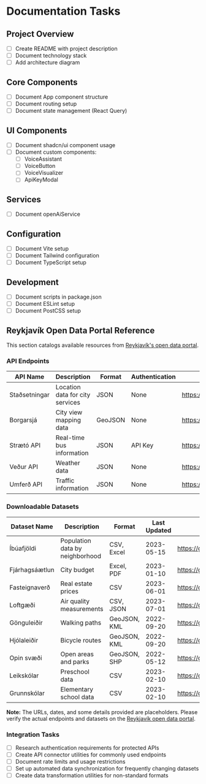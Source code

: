 # Documentation Tasks

## Project Overview
- [ ] Create README with project description
- [ ] Document technology stack
- [ ] Add architecture diagram

## Core Components
- [ ] Document App component structure
- [ ] Document routing setup
- [ ] Document state management (React Query)

## UI Components
- [ ] Document shadcn/ui component usage
- [ ] Document custom components:
  - [ ] VoiceAssistant
  - [ ] VoiceButton
  - [ ] VoiceVisualizer
  - [ ] ApiKeyModal

## Services
- [ ] Document openAiService

## Configuration
- [ ] Document Vite setup
- [ ] Document Tailwind configuration
- [ ] Document TypeScript setup

## Development
- [ ] Document scripts in package.json
- [ ] Document ESLint setup
- [ ] Document PostCSS setup

## Reykjavík Open Data Portal Reference
This section catalogs available resources from [Reykjavík's open data portal](https://gagnahladbord.reykjavik.is/).

### API Endpoints

| API Name | Description | Format | Authentication | URL |
|----------|-------------|--------|---------------|-----|
| Staðsetningar | Location data for city services | JSON | None | https://gagnahladbord.reykjavik.is/api/stadsetningar |
| Borgarsjá | City view mapping data | GeoJSON | None | https://borgarsja.reykjavik.is/api |
| Strætó API | Real-time bus information | JSON | API Key | https://straeto.is/api |
| Veður API | Weather data | JSON | None | https://vedurstofan.is/api |
| Umferð API | Traffic information | JSON | None | https://umferd.is/api |

### Downloadable Datasets

| Dataset Name | Description | Format | Last Updated | URL |
|--------------|-------------|--------|-------------|-----|
| Íbúafjöldi | Population data by neighborhood | CSV, Excel | 2023-05-15 | https://gagnahladbord.reykjavik.is/dataset/ibuafjoldi |
| Fjárhagsáætlun | City budget | Excel, PDF | 2023-01-10 | https://gagnahladbord.reykjavik.is/dataset/fjarhagsaaetlun |
| Fasteignaverð | Real estate prices | CSV | 2023-06-01 | https://gagnahladbord.reykjavik.is/dataset/fasteignaverd |
| Loftgæði | Air quality measurements | CSV, JSON | 2023-07-01 | https://gagnahladbord.reykjavik.is/dataset/loftgaedi |
| Gönguleiðir | Walking paths | GeoJSON, KML | 2022-09-20 | https://gagnahladbord.reykjavik.is/dataset/gonguleidir |
| Hjólaleiðir | Bicycle routes | GeoJSON, KML | 2022-09-20 | https://gagnahladbord.reykjavik.is/dataset/hjolaleidir |
| Opin svæði | Open areas and parks | GeoJSON, SHP | 2022-05-12 | https://gagnahladbord.reykjavik.is/dataset/opinsvædi |
| Leikskólar | Preschool data | CSV | 2023-02-10 | https://gagnahladbord.reykjavik.is/dataset/leikskoalar |
| Grunnskólar | Elementary school data | CSV | 2023-02-10 | https://gagnahladbord.reykjavik.is/dataset/grunnskoalar |

**Note:** The URLs, dates, and some details provided are placeholders. Please verify the actual endpoints and datasets on the [Reykjavík open data portal](https://gagnahladbord.reykjavik.is/).

### Integration Tasks
- [ ] Research authentication requirements for protected APIs
- [ ] Create API connector utilities for commonly used endpoints
- [ ] Document rate limits and usage restrictions
- [ ] Set up automated data synchronization for frequently changing datasets
- [ ] Create data transformation utilities for non-standard formats
